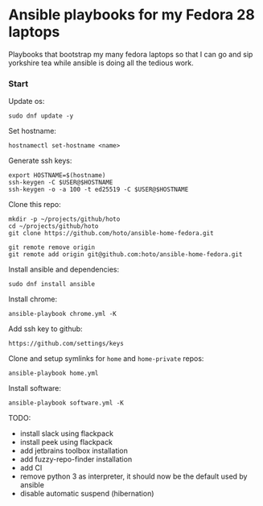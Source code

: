 # Ansible playbooks for my Fedora 28 laptops
Playbooks that bootstrap my many fedora laptops so that I can go and sip yorkshire tea while ansible is doing all the tedious work.

### Start

Update os:

    sudo dnf update -y

Set hostname:

    hostnamectl set-hostname <name>

Generate ssh keys:

    export HOSTNAME=$(hostname)
    ssh-keygen -C $USER@$HOSTNAME
    ssh-keygen -o -a 100 -t ed25519 -C $USER@$HOSTNAME
    
Clone this repo:

    mkdir -p ~/projects/github/hoto
    cd ~/projects/github/hoto
    git clone https://github.com/hoto/ansible-home-fedora.git

    git remote remove origin
    git remote add origin git@github.com:hoto/ansible-home-fedora.git

Install ansible and dependencies:

    sudo dnf install ansible

Install chrome:

    ansible-playbook chrome.yml -K

Add ssh key to github:

    https://github.com/settings/keys

Clone and setup symlinks for `home` and `home-private` repos:

    ansible-playbook home.yml

Install software:

    ansible-playbook software.yml -K

TODO:
- install slack using flackpack
- install peek using flackpack
- add jetbrains toolbox installation
- add fuzzy-repo-finder installation
- add CI
- remove python 3 as interpreter, it should now be the default used by ansible
- disable automatic suspend (hibernation)
